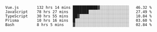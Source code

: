 <!--START_SECTION:waka-->

```text
Vue.js        132 hrs 14 mins ███████████▓░░░░░░░░░░░░░   46.32 %
JavaScript    78 hrs 27 mins  ███████░░░░░░░░░░░░░░░░░░   27.49 %
TypeScript    30 hrs 55 mins  ██▓░░░░░░░░░░░░░░░░░░░░░░   10.84 %
Prisma        10 hrs 16 mins  █░░░░░░░░░░░░░░░░░░░░░░░░   03.60 %
Bash          8 hrs 5 mins    ▓░░░░░░░░░░░░░░░░░░░░░░░░   02.84 %
```

<!--END_SECTION:waka-->
